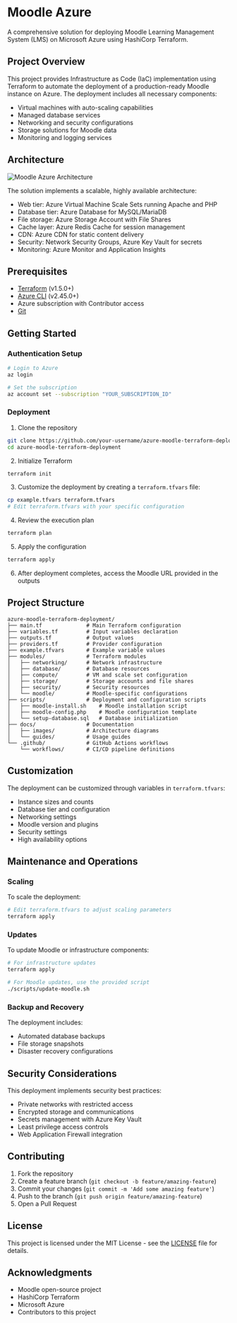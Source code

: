 # Moodle Azure 

A comprehensive solution for deploying Moodle Learning Management System (LMS) on Microsoft Azure using HashiCorp Terraform.

## Project Overview

This project provides Infrastructure as Code (IaC) implementation using Terraform to automate the deployment of a production-ready Moodle instance on Azure. The deployment includes all necessary components:

- Virtual machines with auto-scaling capabilities
- Managed database services
- Networking and security configurations
- Storage solutions for Moodle data
- Monitoring and logging services

## Architecture

![Moodle Azure Architecture](docs/images/architecture-diagram.png)

The solution implements a scalable, highly available architecture:

- Web tier: Azure Virtual Machine Scale Sets running Apache and PHP
- Database tier: Azure Database for MySQL/MariaDB
- File storage: Azure Storage Account with File Shares
- Cache layer: Azure Redis Cache for session management
- CDN: Azure CDN for static content delivery
- Security: Network Security Groups, Azure Key Vault for secrets
- Monitoring: Azure Monitor and Application Insights

## Prerequisites

- [Terraform](https://www.terraform.io/downloads.html) (v1.5.0+)
- [Azure CLI](https://docs.microsoft.com/en-us/cli/azure/install-azure-cli) (v2.45.0+)
- Azure subscription with Contributor access
- [Git](https://git-scm.com/downloads)

## Getting Started

### Authentication Setup

```bash
# Login to Azure
az login

# Set the subscription
az account set --subscription "YOUR_SUBSCRIPTION_ID"
```

### Deployment

1. Clone the repository
```bash
git clone https://github.com/your-username/azure-moodle-terraform-deployment.git
cd azure-moodle-terraform-deployment
```

2. Initialize Terraform
```bash
terraform init
```

3. Customize the deployment by creating a `terraform.tfvars` file:
```bash
cp example.tfvars terraform.tfvars
# Edit terraform.tfvars with your specific configuration
```

4. Review the execution plan
```bash
terraform plan
```

5. Apply the configuration
```bash
terraform apply
```

6. After deployment completes, access the Moodle URL provided in the outputs

## Project Structure

```
azure-moodle-terraform-deployment/
├── main.tf              # Main Terraform configuration
├── variables.tf         # Input variables declaration
├── outputs.tf           # Output values
├── providers.tf         # Provider configuration
├── example.tfvars       # Example variable values
├── modules/             # Terraform modules
│   ├── networking/      # Network infrastructure
│   ├── database/        # Database resources
│   ├── compute/         # VM and scale set configuration
│   ├── storage/         # Storage accounts and file shares
│   ├── security/        # Security resources
│   └── moodle/          # Moodle-specific configurations
├── scripts/             # Deployment and configuration scripts
│   ├── moodle-install.sh    # Moodle installation script
│   ├── moodle-config.php    # Moodle configuration template
│   └── setup-database.sql   # Database initialization
├── docs/                # Documentation
│   ├── images/          # Architecture diagrams
│   └── guides/          # Usage guides
└── .github/             # GitHub Actions workflows
    └── workflows/       # CI/CD pipeline definitions
```

## Customization

The deployment can be customized through variables in `terraform.tfvars`:

- Instance sizes and counts
- Database tier and configuration
- Networking settings
- Moodle version and plugins
- Security settings
- High availability options

## Maintenance and Operations

### Scaling

To scale the deployment:

```bash
# Edit terraform.tfvars to adjust scaling parameters
terraform apply
```

### Updates

To update Moodle or infrastructure components:

```bash
# For infrastructure updates
terraform apply

# For Moodle updates, use the provided script
./scripts/update-moodle.sh
```

### Backup and Recovery

The deployment includes:
- Automated database backups
- File storage snapshots
- Disaster recovery configurations

## Security Considerations

This deployment implements security best practices:

- Private networks with restricted access
- Encrypted storage and communications
- Secrets management with Azure Key Vault
- Least privilege access controls
- Web Application Firewall integration

## Contributing

1. Fork the repository
2. Create a feature branch (`git checkout -b feature/amazing-feature`)
3. Commit your changes (`git commit -m 'Add some amazing feature'`)
4. Push to the branch (`git push origin feature/amazing-feature`)
5. Open a Pull Request

## License

This project is licensed under the MIT License - see the [LICENSE](LICENSE) file for details.

## Acknowledgments

- Moodle open-source project
- HashiCorp Terraform
- Microsoft Azure
- Contributors to this project
